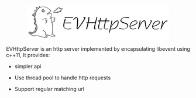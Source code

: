 <p align="center">
  <img src="./doc/doxygen/Logo02.jpg" alt="EVHttpServer logo"/>
</p>

EVHttpServer is an http server implemented by encapsulating libevent using c++11, It provides:

- simpler api

- Use thread pool to handle http requests

- Support regular matching url


